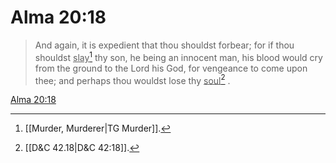 # Alma 20:18

> And again, it is expedient that thou shouldst forbear; for if thou shouldst <u>slay</u>[^a] thy son, he being an innocent man, his blood would cry from the ground to the Lord his God, for vengeance to come upon thee; and perhaps thou wouldst lose thy <u>soul</u>[^b] .

[Alma 20:18](https://www.churchofjesuschrist.org/study/scriptures/bofm/alma/20?lang=eng&id=p18#p18)


[^a]: [[Murder, Murderer|TG Murder]].  
[^b]: [[D&C 42.18|D&C 42:18]].  
